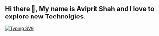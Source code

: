 ## Hi there 👋, My name is Aviprit Shah and I love to explore new Technolgies.
[![Typing SVG](https://readme-typing-svg.demolab.com?font=Fira+Code&pause=1000&color=7157F7&center=true&random=true&width=500&lines=Developer+%F0%9F%A7%91%E2%80%8D%F0%9F%92%BB+Contributor++%F0%9F%9A%80+Learner+%F0%9F%A7%A0+;~1+yr+exp.+as+a+Software+Developer+%F0%9F%92%BB;Currently+exploring+web3+%F0%9F%94%8E%F0%9F%93%9A+%F0%9F%91%A8%F0%9F%8F%BB%E2%80%8D%F0%9F%92%BB)](https://git.io/typing-svg)
<!--
**programmer765/programmer765** is a ✨ _special_ ✨ repository because its `README.md` (this file) appears on your GitHub profile.

Here are some ideas to get you started:

- 🔭 I’m currently working on ...
- 🌱 I’m currently learning ...
- 👯 I’m looking to collaborate on ...
- 🤔 I’m looking for help with ...
- 💬 Ask me about ...
- 📫 How to reach me: ...
- 😄 Pronouns: ...
- ⚡ Fun fact: ...
-->
